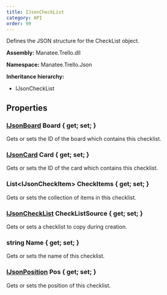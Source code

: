 ```yaml
---
title: IJsonCheckList
category: API
order: 99
---
```


Defines the JSON structure for the CheckList object.

**Assembly:** Manatee.Trello.dll

**Namespace:** Manatee.Trello.Json

**Inheritance hierarchy:**

- IJsonCheckList

## Properties

### [IJsonBoard](../IJsonBoard#ijsonboard) Board { get; set; }

Gets or sets the ID of the board which contains this checklist.

### [IJsonCard](../IJsonCard#ijsoncard) Card { get; set; }

Gets or sets the ID of the card which contains this checklist.

### List&lt;IJsonCheckItem&gt; CheckItems { get; set; }

Gets or sets the collection of items in this checklist.

### [IJsonCheckList](../IJsonCheckList#ijsonchecklist) CheckListSource { get; set; }

Gets or sets a checklist to copy during creation.

### string Name { get; set; }

Gets or sets the name of this checklist.

### [IJsonPosition](../IJsonPosition#ijsonposition) Pos { get; set; }

Gets or sets the position of this checklist.

